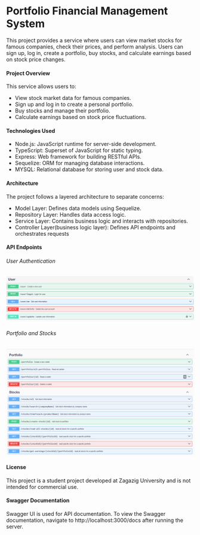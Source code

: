 # Portfolio Financial Management System

This project provides a service where users can view market stocks for famous companies, check their prices, 
and perform analysis. Users can sign up, log in, create a portfolio, buy stocks, and calculate earnings based on stock price changes.

#### Project Overview

This service allows users to:

- View stock market data for famous companies.
- Sign up and log in to create a personal portfolio.
- Buy stocks and manage their portfolio.
- Calculate earnings based on stock price fluctuations.

#### Technologies Used

- Node.js: JavaScript runtime for server-side development.
- TypeScript: Superset of JavaScript for static typing.
- Express: Web framework for building RESTful APIs.
- Sequelize: ORM for managing database interactions.
- MYSQL: Relational database for storing user and stock data.

#### Architecture

The project follows a layered architecture to separate concerns:

- Model Layer: Defines data models using Sequelize.
- Repository Layer: Handles data access logic.
- Service Layer: Contains business logic and interacts with repositories.
- Controller Layer(business logic layer): Defines API endpoints and orchestrates requests

#### API Endpoints

###### User Authentication

![](./02.png)

###### Portfolio and Stocks

![](./01.png)

#### License
This project is a student project developed at Zagazig University and is not intended for commercial use.

#### Swagger Documentation

Swagger UI is used for API documentation. To view the Swagger documentation, navigate to http://localhost:3000/docs after running the server.






